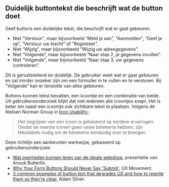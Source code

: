 ## Duidelijk buttontekst die beschrijft wat de button doet

Geef buttons een duidelijke tekst, die beschrijft wat er gaat gebeuren.
- Niet "Verstuur", maar bijvoorbeeld “Meld je aan”, "Aanmelden", “Geef je op”, “Verstuur uw klacht” of "Registreer".
- Niet “Wijzig”, maar bijvoorbeeld “Wijzig uw adresgegevens”.
- Niet “Volgende”, maar bijvoorbeeld “Naar stap 2, je gegevens invullen”.
- Niet “Volgende”, maar bijvoorbeeld “Naar stap 3, uw gegevens controleren”.

Dit is geruststellend en duidelijk. De gebruiker weet wat er gaat gebeuren en zal minder onzeker zijn om een formulier in te vullen en te versturen. Bij “Volgende” kan er tenslotte van alles gebeuren.

Buttons kunnen tekst bevatten, een icoontje en een combinatie van beide. Uit gebruikersonderzoek blijkt dat niet iedereen alle icoontjes snapt. Het is beter om naast een icoontje ook zichtbare tekst te plaatsen. Volgens de Nielsen Norman Group in [Icon Usability
](https://www.nngroup.com/articles/icon-usability/):

> Het begrijpen van een icoon is gebaseerd op eerdere ervaringen. Omdat de meeste iconen geen vaste betekenis hebben, zijn tekstlabels nodig om de betekenis eenduidig over te brengen.

Deze richtlijn een aanbevolen werkwijze, gebaseerd op gebruikersonderzoek:
- [Wat overheden kunnen leren van de ideale webshop](https://www.ncdt.nl/programma/wat-overheden-kunnen-leren-van-de-ideale-webshop), presentatie van Anouk Butterlin.
- [Why Your Form Buttons Should Never Say 'Submit'](https://uxmovement.com/forms/why-your-form-buttons-should-never-say-submit/), UX Movement.
- [3 common examples of button text that degrades UX and how to rewrite them so they’re clear](https://adamsilver.io/blog/3-common-examples-of-button-text-that-degrades-ux-and-how-to-rewrite-them-so-theyre-clear/), Adam Silver.

